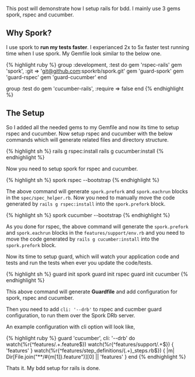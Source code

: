 <!--


---
 "Rails : Bdd setup"
date: 2013-09-30 11:00:00 IST
updated: 2013-09-30 11:00:00 IST
categories: rails
---

-->
<!DOCTYPE html>
<html>

<head>
  <title>basic-git-workflow</title>
  <meta charset="utf-8">
  <meta name="viewport" content="width=device-width, initial-scale=1.0">

  <link rel="stylesheet" href="./css/bootstrap.css">
  <link rel="stylesheet" href="./css/bootstrap.grid.css">
  <link rel="stylesheet" href="./css/bootstrap.min.css">
  <link rel="stylesheet" href="./css/bootstrap-reboot.min.css">
  <link rel="stylesheet" href="./css/bootstrap.css.map">
  <link rel="stylesheet" href="./css/blog-home.css">
  <link rel="stylesheet" href="./css/prism.css">
  <script async defer src="./css/prism.js"></script>
</head>

<body>

This post will demonstrate how I setup rails for bdd. I mainly use 3 gems spork, rspec and cucumber.

## Why Spork?

I use spork to **run my tests faster**. I experianced 2x to 5x faster test running time when I use spork. My Gemfile look similar to the below one.

{% highlight ruby %}
group :development, :test do
gem 'rspec-rails'
gem 'spork', :git => 'git@github.com:sporkrb/spork.git'
gem 'guard-spork'
gem 'guard-rspec'
gem 'guard-cucumber'
end

group :test do
gem 'cucumber-rails', :require => false
end
{% endhighlight  %}

## The Setup

So I added all the needed gems to my Gemfile and now its time to setup rspec and cucumber. Now setup rspec and cucumber with the below commands which will generate related files and directory structure.

{% highlight sh  %}
rails g rspec:install
rails g cucumber:install
{% endhighlight  %}

Now you need to setup spork for rspec and cucumber.

{% highlight sh  %}
spork rspec --bootstrap
{% endhighlight  %}

The above command will generate `spork.prefork` and `spork.eachrun` blocks in the `spec/spec_helper.rb`. Now you need to manually move the code generated by `rails g rspec:install` into the `spork.prefork` block.

{% highlight sh  %}
spork cucumber --bootstrap
{% endhighlight  %}

As you done for rspec, the above command will generate the `spork.prefork` and `spork.eachrun` blocks in the `features/support/env.rb` and you need to move the code generated by `rails g cucumber:install` into the `spork.prefork` block.

Now its time to setup guard, which will watch your application code and tests and run the tests when ever you update the code/tests.

{% highlight sh  %}
guard init spork
guard init rspec
guard init cucumber
{% endhighlight  %}

This above command will generate **Guardfile** and add configuration for spork, rspec and cucumber.

Then you need to add `cli: '--drb'` to rspec and cucmber guard configuration, to run them over the Spork DRb server.

An example configuration with cli option will look like,

{% highlight ruby  %}
guard 'cucumber', cli: '--drb' do
watch(%r{^features/.+\.feature$})
  watch(%r{^features/support/.+$}) { 'features' }
watch(%r{^features/step_definitions/(.+)\_steps\.rb$}) {
|m| Dir[File.join("\*\*/#{m[1]}.feature")][0] || 'features'
}
end
{% endhighlight  %}

Thats it. My bdd setup for rails is done.
